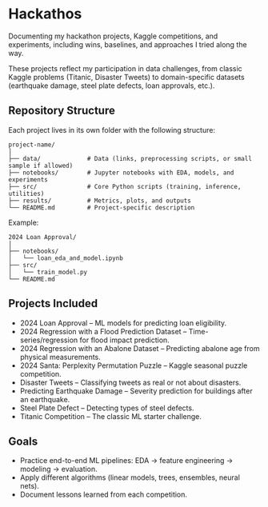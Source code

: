# Hackathos

Documenting my hackathon projects, Kaggle competitions, and experiments, including wins, baselines, and approaches I tried along the way.

These projects reflect my participation in data challenges, from classic Kaggle problems (Titanic, Disaster Tweets) to domain-specific datasets (earthquake damage, steel plate defects, loan approvals, etc.).


## Repository Structure

Each project lives in its own folder with the following structure:

```
project-name/
│
├── data/             # Data (links, preprocessing scripts, or small sample if allowed)
├── notebooks/        # Jupyter notebooks with EDA, models, and experiments
├── src/              # Core Python scripts (training, inference, utilities)
├── results/          # Metrics, plots, and outputs
└── README.md         # Project-specific description
```

Example:

```
2024 Loan Approval/
│
├── notebooks/
│   └── loan_eda_and_model.ipynb
├── src/
│   └── train_model.py
└── README.md
```


## Projects Included

* 2024 Loan Approval – ML models for predicting loan eligibility.
* 2024 Regression with a Flood Prediction Dataset – Time-series/regression for flood impact prediction.
* 2024 Regression with an Abalone Dataset – Predicting abalone age from physical measurements.
* 2024 Santa: Perplexity Permutation Puzzle – Kaggle seasonal puzzle competition.
* Disaster Tweets – Classifying tweets as real or not about disasters.
* Predicting Earthquake Damage – Severity prediction for buildings after an earthquake.
* Steel Plate Defect – Detecting types of steel defects.
* Titanic Competition – The classic ML starter challenge.

## Goals

* Practice end-to-end ML pipelines: EDA → feature engineering → modeling → evaluation.
* Apply different algorithms (linear models, trees, ensembles, neural nets).
* Document lessons learned from each competition.
